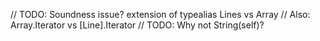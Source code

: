 // TODO: Soundness issue? extension of typealias Lines vs Array<Line>
// Also: Array<Line>.Iterator vs [Line].Iterator
// TODO: Why not String(self)?
